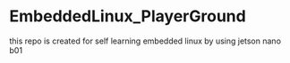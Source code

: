# EmbeddedLinux_PlayerGround
this repo is created for self learning embedded linux by using jetson nano b01
